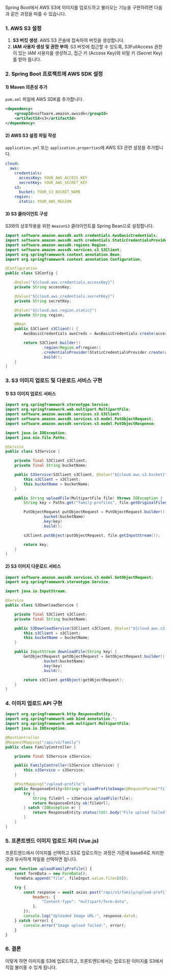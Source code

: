 Spring Boot에서 AWS S3에 이미지를 업로드하고 불러오는 기능을 구현하려면 다음과 같은 과정을 따를 수 있습니다.

### 1. AWS S3 설정
1. **S3 버킷 생성**: AWS S3 콘솔에 접속하여 버킷을 생성합니다.
2. **IAM 사용자 생성 및 권한 부여**: S3 버킷에 접근할 수 있도록, S3FullAccess 권한이 있는 IAM 사용자를 생성하고, 접근 키 (Access Key)와 비밀 키 (Secret Key)를 받아 둡니다.

### 2. Spring Boot 프로젝트에 AWS SDK 설정

#### 1) Maven 의존성 추가
`pom.xml` 파일에 AWS SDK를 추가합니다.

```xml
<dependency>
    <groupId>software.amazon.awssdk</groupId>
    <artifactId>s3</artifactId>
</dependency>
```

#### 2) AWS S3 설정 파일 작성
`application.yml` 또는 `application.properties`에 AWS S3 관련 설정을 추가합니다.

```yaml
cloud:
  aws:
    credentials:
      accessKey: YOUR_AWS_ACCESS_KEY
      secretKey: YOUR_AWS_SECRET_KEY
    s3:
      bucket: YOUR_S3_BUCKET_NAME
    region:
      static: YOUR_AWS_REGION
```

#### 3) S3 클라이언트 구성
S3와의 상호작용을 위한 `AmazonS3` 클라이언트를 Spring Bean으로 설정합니다.

```java
import software.amazon.awssdk.auth.credentials.AwsBasicCredentials;
import software.amazon.awssdk.auth.credentials.StaticCredentialsProvider;
import software.amazon.awssdk.regions.Region;
import software.amazon.awssdk.services.s3.S3Client;
import org.springframework.context.annotation.Bean;
import org.springframework.context.annotation.Configuration;

@Configuration
public class S3Config {

    @Value("${cloud.aws.credentials.accessKey}")
    private String accessKey;

    @Value("${cloud.aws.credentials.secretKey}")
    private String secretKey;

    @Value("${cloud.aws.region.static}")
    private String region;

    @Bean
    public S3Client s3Client() {
        AwsBasicCredentials awsCreds = AwsBasicCredentials.create(accessKey, secretKey);

        return S3Client.builder()
                .region(Region.of(region))
                .credentialsProvider(StaticCredentialsProvider.create(awsCreds))
                .build();
    }
}
```

### 3. S3 이미지 업로드 및 다운로드 서비스 구현

#### 1) S3 이미지 업로드 서비스

```java
import org.springframework.stereotype.Service;
import org.springframework.web.multipart.MultipartFile;
import software.amazon.awssdk.services.s3.S3Client;
import software.amazon.awssdk.services.s3.model.PutObjectRequest;
import software.amazon.awssdk.services.s3.model.PutObjectResponse;

import java.io.IOException;
import java.nio.file.Paths;

@Service
public class S3Service {

    private final S3Client s3Client;
    private final String bucketName;

    public S3Service(S3Client s3Client, @Value("${cloud.aws.s3.bucket}") String bucketName) {
        this.s3Client = s3Client;
        this.bucketName = bucketName;
    }

    public String uploadFile(MultipartFile file) throws IOException {
        String key = Paths.get("family-profiles", file.getOriginalFilename()).toString();

        PutObjectRequest putObjectRequest = PutObjectRequest.builder()
                .bucket(bucketName)
                .key(key)
                .build();

        s3Client.putObject(putObjectRequest, file.getInputStream());

        return key;
    }
}
```

#### 2) S3 이미지 다운로드 서비스

```java
import software.amazon.awssdk.services.s3.model.GetObjectRequest;
import org.springframework.stereotype.Service;

import java.io.InputStream;

@Service
public class S3DownloadService {

    private final S3Client s3Client;
    private final String bucketName;

    public S3DownloadService(S3Client s3Client, @Value("${cloud.aws.s3.bucket}") String bucketName) {
        this.s3Client = s3Client;
        this.bucketName = bucketName;
    }

    public InputStream downloadFile(String key) {
        GetObjectRequest getObjectRequest = GetObjectRequest.builder()
                .bucket(bucketName)
                .key(key)
                .build();

        return s3Client.getObject(getObjectRequest);
    }
}
```

### 4. 이미지 업로드 API 구현

```java
import org.springframework.http.ResponseEntity;
import org.springframework.web.bind.annotation.*;
import org.springframework.web.multipart.MultipartFile;
import java.io.IOException;

@RestController
@RequestMapping("/api/v1/family")
public class FamilyController {

    private final S3Service s3Service;

    public FamilyController(S3Service s3Service) {
        this.s3Service = s3Service;
    }

    @PostMapping("/upload-profile")
    public ResponseEntity<String> uploadProfileImage(@RequestParam("file") MultipartFile file) {
        try {
            String fileUrl = s3Service.uploadFile(file);
            return ResponseEntity.ok(fileUrl);
        } catch (IOException e) {
            return ResponseEntity.status(500).body("File upload failed");
        }
    }
}
```

### 5. 프론트엔드 이미지 업로드 처리 (Vue.js)
프론트엔드에서 이미지를 선택하고 S3로 업로드하는 과정은 기존에 base64로 처리한 것과 유사하게 파일을 선택하면 됩니다.

```js
async function uploadFamilyProfile() {
    const formData = new FormData();
    formData.append("file", fileInput.value.files[0]);

    try {
        const response = await axios.post("/api/v1/family/upload-profile", formData, {
            headers: {
                "Content-Type": "multipart/form-data",
            },
        });
        console.log("Uploaded Image URL:", response.data);
    } catch (error) {
        console.error("Image upload failed:", error);
    }
}
```

### 6. 결론
이렇게 하면 이미지를 S3에 업로드하고, 프론트엔드에서는 업로드된 이미지를 S3에서 직접 불러올 수 있게 됩니다.